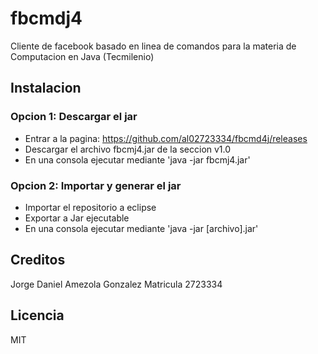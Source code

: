 # fbcmdj4

Cliente de facebook basado en linea de comandos para la materia de Computacion en Java (Tecmilenio)

## Instalacion

### Opcion 1: Descargar el jar
- Entrar a la pagina: https://github.com/al02723334/fbcmd4j/releases
- Descargar el archivo fbcmj4.jar de la seccion v1.0
- En una consola ejecutar mediante 'java -jar fbcmj4.jar'

### Opcion 2: Importar y generar el jar
- Importar el repositorio a eclipse
- Exportar a Jar ejecutable
- En una consola ejecutar mediante 'java -jar [archivo].jar'

## Creditos
Jorge Daniel Amezola Gonzalez Matricula 2723334

## Licencia

MIT
